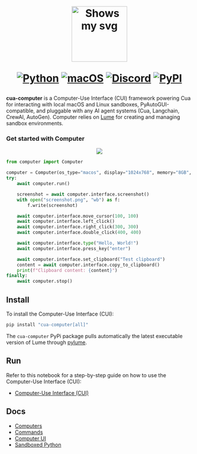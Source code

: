 <div align="center">
<h1>
  <div class="image-wrapper" style="display: inline-block;">
    <picture>
      <source media="(prefers-color-scheme: dark)" alt="logo" height="150" srcset="https://raw.githubusercontent.com/trycua/cua/main/img/logo_white.png" style="display: block; margin: auto;">
      <source media="(prefers-color-scheme: light)" alt="logo" height="150" srcset="https://raw.githubusercontent.com/trycua/cua/main/img/logo_black.png" style="display: block; margin: auto;">
      <img alt="Shows my svg">
    </picture>
  </div>

[![Python](https://img.shields.io/badge/Python-333333?logo=python&logoColor=white&labelColor=333333)](#)
[![macOS](https://img.shields.io/badge/macOS-000000?logo=apple&logoColor=F0F0F0)](#)
[![Discord](https://img.shields.io/badge/Discord-%235865F2.svg?&logo=discord&logoColor=white)](https://discord.com/invite/mVnXXpdE85)
[![PyPI](https://img.shields.io/pypi/v/cua-computer?color=333333)](https://pypi.org/project/cua-computer/)

</h1>
</div>

**cua-computer** is a Computer-Use Interface (CUI) framework powering Cua for interacting with local macOS and Linux sandboxes, PyAutoGUI-compatible, and pluggable with any AI agent systems (Cua, Langchain, CrewAI, AutoGen). Computer relies on [Lume](https://github.com/trycua/lume) for creating and managing sandbox environments.

### Get started with Computer

<div align="center">
    <img src="https://raw.githubusercontent.com/trycua/cua/main/img/computer.png"/>
</div>

```python
from computer import Computer

computer = Computer(os_type="macos", display="1024x768", memory="8GB", cpu="4")
try:
    await computer.run()

    screenshot = await computer.interface.screenshot()
    with open("screenshot.png", "wb") as f:
        f.write(screenshot)

    await computer.interface.move_cursor(100, 100)
    await computer.interface.left_click()
    await computer.interface.right_click(300, 300)
    await computer.interface.double_click(400, 400)

    await computer.interface.type("Hello, World!")
    await computer.interface.press_key("enter")

    await computer.interface.set_clipboard("Test clipboard")
    content = await computer.interface.copy_to_clipboard()
    print(f"Clipboard content: {content}")
finally:
    await computer.stop()
```

## Install

To install the Computer-Use Interface (CUI):

```bash
pip install "cua-computer[all]"
```

The `cua-computer` PyPi package pulls automatically the latest executable version of Lume through [pylume](https://github.com/trycua/pylume).

## Run

Refer to this notebook for a step-by-step guide on how to use the Computer-Use Interface (CUI):

- [Computer-Use Interface (CUI)](https://github.com/trycua/cua/blob/main/notebooks/computer_nb.ipynb)

## Docs

- [Computers](https://cua.ai/docs/computer-sdk/computers)
- [Commands](https://cua.ai/docs/computer-sdk/commands)
- [Computer UI](https://cua.ai/docs/computer-sdk/computer-ui)
- [Sandboxed Python](https://cua.ai/docs/computer-sdk/sandboxed-python)

